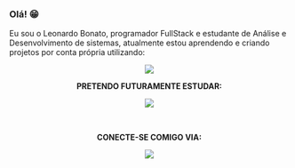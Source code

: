 ### Olá! 😁

Eu sou o Leonardo Bonato, programador FullStack e estudante de Análise e Desenvolvimento de sistemas, atualmente estou aprendendo e criando projetos por conta própria utilizando:

<p align="center">
  <a href="https://skillicons.dev">
    <img src="https://skillicons.dev/icons?i=html,css,js,react,bootstrap,tailwind,git,figma, nodejs" />
  </a>
</p>
<p align="center"><b>PRETENDO FUTURAMENTE ESTUDAR:</b></p>
<p align="center">
  <a href="https://skillicons.dev">
    <img src="https://skillicons.dev/icons?i=mongodb,mysql,py" />
  </a>
</p>
 <br />
 
<p align="center"><b>CONECTE-SE COMIGO VIA:</b></p>

<p align="center">
  <a href="https://skillicons.dev">
    <img src="https://skillicons.dev/icons?i=discord,instagram,linkedin" />
  </a>
</p>
